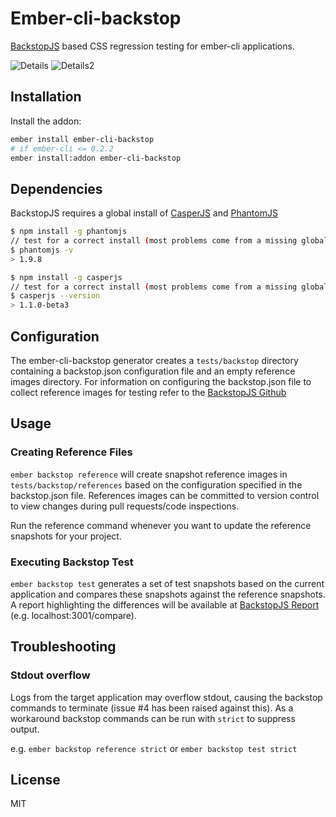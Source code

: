 Ember-cli-backstop
=========

[BackstopJS](http://garris.github.io/BackstopJS/) based CSS regression testing for ember-cli applications.

![Details](https://cloud.githubusercontent.com/assets/8845319/8913489/402c8d4c-3467-11e5-9e32-f07023e57d5d.png)
![Details2](https://cloud.githubusercontent.com/assets/8845319/8913467/3dfb64e4-3467-11e5-9207-1af33e6d59dc.png)

## Installation

Install the addon:
```sh
ember install ember-cli-backstop
# if ember-cli <= 0.2.2
ember install:addon ember-cli-backstop
```

## Dependencies

BackstopJS requires a global install of [CasperJS](https://github.com/n1k0/casperjs) and [PhantomJS](http://phantomjs.org/)

```sh
$ npm install -g phantomjs
// test for a correct install (most problems come from a missing global dependency)
$ phantomjs -v
> 1.9.8

$ npm install -g casperjs
// test for a correct install (most problems come from a missing global dependency)
$ casperjs --version
> 1.1.0-beta3
```

## Configuration
The ember-cli-backstop generator creates a `tests/backstop` directory containing a backstop.json configuration file and an empty reference images directory. For information on configuring the backstop.json file to collect reference images for testing refer to the [BackstopJS Github](https://github.com/garris/BackstopJS)

## Usage

### Creating Reference Files

`ember backstop reference` will create snapshot reference images in `tests/backstop/references` based on the configuration specified in the backstop.json file.  References images can be committed to version control to view changes during pull requests/code inspections.

Run the reference command whenever you want to update the reference snapshots for your project.

### Executing Backstop Test

`ember backstop test` generates a set of test snapshots based on the current application and compares these snapshots against the reference snapshots.  A report highlighting the differences will be available at [BackstopJS Report](http://localhost:3001/compare) (e.g. localhost:3001/compare).

## Troubleshooting

### Stdout overflow

Logs from the target application may overflow stdout, causing the backstop commands to terminate (issue #4 has been raised against this).  As a workaround backstop commands can be run with `strict` to suppress output.

e.g. `ember backstop reference strict` or `ember backstop test strict`

## License

MIT

